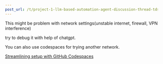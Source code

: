 ```yaml
---
post_url: /t/project-1-llm-based-automation-agent-discussion-thread-tds-jan-2025/164277/447
---
```

This might be problem with network settings(unstable internet, firewall, VPN interference)

try to debug it with help of chatgpt.

You can also use codespaces for trying another network.

[Streamlining setup with GitHub Codespaces](https://www.youtube.com/watch?v=fqQOu2JVI1o)
